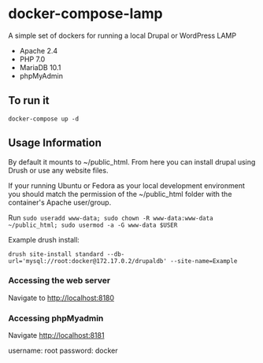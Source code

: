 # docker-compose-lamp
A simple set of dockers for running a local Drupal or WordPress LAMP
- Apache 2.4
- PHP 7.0
- MariaDB 10.1
- phpMyAdmin

## To run it
`docker-compose up -d`

## Usage Information

By default it mounts to ~/public_html.  From here you can install drupal using Drush or use any website files.

If your running Ubuntu or Fedora as your local development environment you should match the permission of the ~/public_html folder with the container's Apache user/group.

Run `sudo useradd www-data; sudo chown -R www-data:www-data ~/public_html; sudo usermod -a -G www-data $USER`

Example drush install:

`drush site-install standard --db-url='mysql://root:docker@172.17.0.2/drupaldb' --site-name=Example`

### Accessing the web server

Navigate to [http://localhost:8180](http://localhost:8180)

### Accessing phpMyadmin

Navigate [http://localhost:8181](http://localhost:8181)

username: root
password: docker
